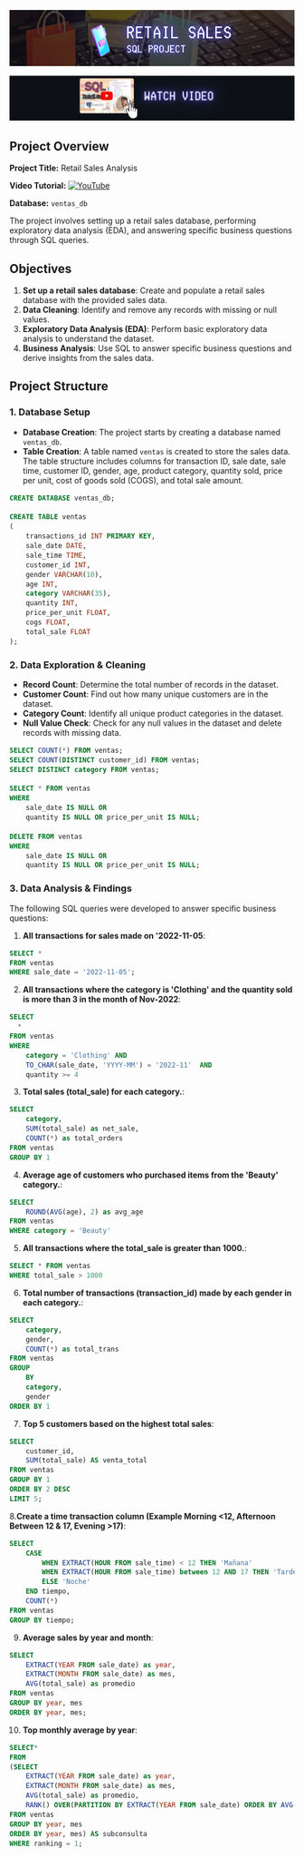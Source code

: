![Retail Sales](retail_sales.jpg)

![Youtube](YouTube.jpg)

## Project Overview

**Project Title:** Retail Sales Analysis

**Video Tutorial:** [![YouTube](https://img.shields.io/badge/YouTube-Video%20Tutorial-red?logo=youtube&logoColor=white)](https://youtu.be/sSTcl4nag2Q)


**Database:** `ventas_db`

The project involves setting up a retail sales database, performing exploratory data analysis (EDA), and answering specific business questions through SQL queries.

## Objectives

1. **Set up a retail sales database**: Create and populate a retail sales database with the provided sales data.
2. **Data Cleaning**: Identify and remove any records with missing or null values.
3. **Exploratory Data Analysis (EDA)**: Perform basic exploratory data analysis to understand the dataset.
4. **Business Analysis**: Use SQL to answer specific business questions and derive insights from the sales data.

## Project Structure

### 1. Database Setup

- **Database Creation**: The project starts by creating a database named `ventas_db`.
- **Table Creation**: A table named `ventas` is created to store the sales data. The table structure includes columns for transaction ID, sale date, sale time, customer ID, gender, age, product category, quantity sold, price per unit, cost of goods sold (COGS), and total sale amount.

```sql
CREATE DATABASE ventas_db;

CREATE TABLE ventas
(
    transactions_id INT PRIMARY KEY,
    sale_date DATE,	
    sale_time TIME,
    customer_id INT,	
    gender VARCHAR(10),
    age INT,
    category VARCHAR(35),
    quantity INT,
    price_per_unit FLOAT,	
    cogs FLOAT,
    total_sale FLOAT
);
```

### 2. Data Exploration & Cleaning

- **Record Count**: Determine the total number of records in the dataset.
- **Customer Count**: Find out how many unique customers are in the dataset.
- **Category Count**: Identify all unique product categories in the dataset.
- **Null Value Check**: Check for any null values in the dataset and delete records with missing data.

```sql
SELECT COUNT(*) FROM ventas;
SELECT COUNT(DISTINCT customer_id) FROM ventas;
SELECT DISTINCT category FROM ventas;

SELECT * FROM ventas
WHERE 
    sale_date IS NULL OR 
    quantity IS NULL OR price_per_unit IS NULL;

DELETE FROM ventas
WHERE 
    sale_date IS NULL OR 
    quantity IS NULL OR price_per_unit IS NULL;
```

### 3. Data Analysis & Findings

The following SQL queries were developed to answer specific business questions:

1. **All transactions for sales made on '2022-11-05**:
```sql
SELECT *
FROM ventas
WHERE sale_date = '2022-11-05';
```

2. **All transactions where the category is 'Clothing' and the quantity sold is more than 3 in the month of Nov-2022**:
```sql
SELECT 
  *
FROM ventas
WHERE 
    category = 'Clothing' AND 
    TO_CHAR(sale_date, 'YYYY-MM') = '2022-11'  AND
    quantity >= 4
```

3. **Total sales (total_sale) for each category.**:
```sql
SELECT 
    category,
    SUM(total_sale) as net_sale,
    COUNT(*) as total_orders
FROM ventas
GROUP BY 1
```

4. **Average age of customers who purchased items from the 'Beauty' category.**:
```sql
SELECT
    ROUND(AVG(age), 2) as avg_age
FROM ventas
WHERE category = 'Beauty'
```

5. **All transactions where the total_sale is greater than 1000.**:
```sql
SELECT * FROM ventas
WHERE total_sale > 1000
```

6. **Total number of transactions (transaction_id) made by each gender in each category.**:
```sql
SELECT 
    category,
    gender,
    COUNT(*) as total_trans
FROM ventas
GROUP 
    BY 
    category,
    gender
ORDER BY 1
```

7. **Top 5 customers based on the highest total sales**:
```sql
SELECT 
	customer_id,
	SUM(total_sale) AS venta_total
FROM ventas
GROUP BY 1
ORDER BY 2 DESC
LIMIT 5;
```

8.**Create a time transaction column (Example Morning <12, Afternoon Between 12 & 17, Evening >17)**:
```sql
SELECT
	CASE
		WHEN EXTRACT(HOUR FROM sale_time) < 12 THEN 'Mañana'
		WHEN EXTRACT(HOUR FROM sale_time) between 12 AND 17 THEN 'Tarde'
		ELSE 'Noche'
	END tiempo,
	COUNT(*)
FROM ventas
GROUP BY tiempo;
```

9. **Average sales by year and month**:
```sql
SELECT 
	EXTRACT(YEAR FROM sale_date) as year,
	EXTRACT(MONTH FROM sale_date) as mes,
	AVG(total_sale) as promedio
FROM ventas
GROUP BY year, mes
ORDER BY year, mes;
```

10. **Top monthly average by year**:
```sql
SELECT*
FROM
(SELECT 
	EXTRACT(YEAR FROM sale_date) as year,
	EXTRACT(MONTH FROM sale_date) as mes,
	AVG(total_sale) as promedio,
	RANK() OVER(PARTITION BY EXTRACT(YEAR FROM sale_date) ORDER BY AVG(total_sale) DESC) AS ranking
FROM ventas
GROUP BY year, mes
ORDER BY year, mes) AS subconsulta
WHERE ranking = 1;
```
